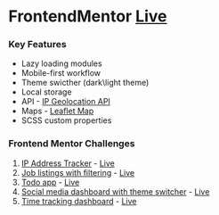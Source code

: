 # FrontendMentor [Live](https://front-end-mentor-akash-starvin.vercel.app/ip-address-tracker)

### Key Features

- Lazy loading modules
- Mobile-first workflow
- Theme swicther (dark\light theme)
- Local storage
- API - [IP Geolocation API](https://geo.ipify.org/)
- Maps - [Leaflet Map](https://leafletjs.com/)
- SCSS custom properties


### Frontend Mentor Challenges
1. [IP Address Tracker](https://www.frontendmentor.io/challenges/ip-address-tracker-I8-0yYAH0) - [Live](https://front-end-mentor-akash-starvin.vercel.app/ip-address-tracker)
2. [Job listings with filtering](https://www.frontendmentor.io/challenges/job-listings-with-filtering-ivstIPCt) - [Live](https://front-end-mentor-akash-starvin.vercel.app/job-listing)
3. [Todo app](https://www.frontendmentor.io/challenges/todo-app-Su1_KokOW) - [Live](https://front-end-mentor-akash-starvin.vercel.app/todo-app)
4. [Social media dashboard with theme switcher](https://www.frontendmentor.io/challenges/social-media-dashboard-with-theme-switcher-6oY8ozp_H) - [Live](https://front-end-mentor-akash-starvin.vercel.app/social-media-dashboard)
5. [Time tracking dashboard](https://www.frontendmentor.io/challenges/time-tracking-dashboard-UIQ7167Jw) - [Live](https://front-end-mentor-akash-starvin.vercel.app/time-tracking-dashboard)
